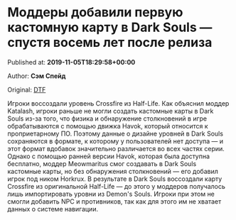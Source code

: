 
# Моддеры добавили первую кастомную карту в Dark Souls — спустя восемь лет после релиза

Published at: **2019-11-05T18:29:58+00:00**

Author: **Сэм Спейд**

Original: [DTF](https://dtf.ru/games/79759-moddery-dobavili-pervuyu-kastomnuyu-kartu-v-dark-souls-spustya-vosem-let-posle-reliza)

Игроки воссоздали уровень Crossfire из Half-Life.
Как объяснил моддер Katalash, игроки раньше не могли создать кастомные карты в Dark Souls из-за того, что физика и обнаружение столкновений в игре обрабатываются с помощью движка Havok, который относится к проприетарному ПО.
Поэтому данные о дизайне уровней в Dark Souls сохраняются в формате, к которому у пользователей нет доступа — и этот формат вдобавок значительно различается во всех частях серии.
Однако с помощью ранней версии Havok, которая была доступна бесплатно, моддер Meowmaritus смог создавать в Dark Souls кастомные карты, но без обнаружения столкновений — его добавил игрок под ником Horkrux.
В результате в Dark Souls воссоздали карту Crossfire из оригинальной Half-Life — до этого у моддеров получалось лишь импортировать уровни из Demon's Souls. Игроки при этом не смогли добавить NPC и противников, так как для этого им не хватает данных о системе навигации.
